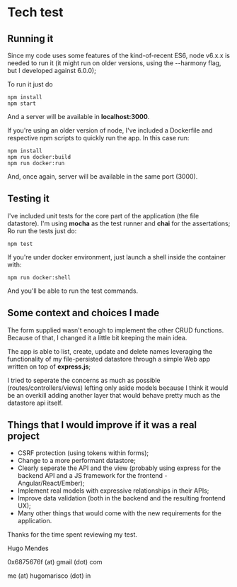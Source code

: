 # Tech test

## Running it

Since my code uses some features of the kind-of-recent ES6, node v6.x.x is needed to run it (it might run on older versions, using the --harmony flag, but I developed against 6.0.0);

To run it just do

```
npm install
npm start
```

And a server will be available in **localhost:3000**.

If you're using an older version of node, I've included a Dockerfile and respective npm scripts to quickly run the app. In this case run:

```
npm install
npm run docker:build
npm run docker:run
```

And, once again, server will be available in the same port (3000).

## Testing it

I've included unit tests for the core part of the application (the file datastore). I'm using **mocha** as the test runner and **chai** for the assertations; Ro run the tests just do:

```
npm test
```

If you're under docker environment, just launch a shell inside the container with:

```
npm run docker:shell
```

And you'll be able to run the test commands.

## Some context and choices I made

The form supplied wasn't enough to implement the other CRUD functions. Because of that, I changed it a little bit keeping the main idea.

The app is able to list, create, update and delete names leveraging the functionality of my file-persisted datastore through a simple Web app written on top of **express.js**;

I tried to seperate the concerns as much as possible (routes/controllers/views) lefting only aside models because I think it would be an overkill adding another layer that would behave pretty much as the datastore api itself.

## Things that I would improve if it was a real project

- CSRF protection (using tokens within forms);
- Change to a more performant datastore;
- Clearly seperate the API and the view (probably using express for the backend API and a JS framework for the frontend - Angular/React/Ember);
- Implement real models with expressive relationships in their APIs;
- Improve data validation (both in the backend and the resulting frontend UX);
- Many other things that would come with the new requirements for the application.

Thanks for the time spent reviewing my test.

Hugo Mendes

0x6875676f (at) gmail (dot) com

me (at) hugomarisco (dot) in
